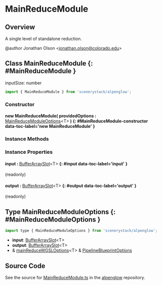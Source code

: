 # MainReduceModule

## Overview

A single level of standalone reduction.

@author Jonathan Olson &lt;jonathan.olson@colorado.edu&gt;

## Class MainReduceModule {: #MainReduceModule }


inputSize: number

```js
import { MainReduceModule } from 'scenerystack/alpenglow';
```
### Constructor

#### new MainReduceModule( providedOptions : <span style="font-weight: 400;">[MainReduceModuleOptions](../alpenglow/MainReduceModule.md#MainReduceModuleOptions)&lt;T&gt;</span> ) {: #MainReduceModule-constructor data-toc-label='new MainReduceModule' }

### Instance Methods



### Instance Properties

#### input : <span style="font-weight: 400;">[BufferArraySlot](../alpenglow/BufferArraySlot.md)&lt;T&gt;</span> {: #input data-toc-label='input' }

(readonly)

#### output : <span style="font-weight: 400;">[BufferArraySlot](../alpenglow/BufferArraySlot.md)&lt;T&gt;</span> {: #output data-toc-label='output' }

(readonly)



## Type MainReduceModuleOptions {: #MainReduceModuleOptions }


```js
import type { MainReduceModuleOptions } from 'scenerystack/alpenglow';
```


- **input**: [BufferArraySlot](../alpenglow/BufferArraySlot.md)&lt;T&gt;
- **output**: [BufferArraySlot](../alpenglow/BufferArraySlot.md)&lt;T&gt;
- &amp; [mainReduceWGSLOptions](../alpenglow/mainReduceWGSL.md#mainReduceWGSLOptions)&lt;T&gt; &amp; [PipelineBlueprintOptions](../alpenglow/PipelineBlueprint.md#PipelineBlueprintOptions)




## Source Code

See the source for [MainReduceModule.ts](https://github.com/phetsims/alpenglow/blob/main/js/webgpu/modules/gpu/MainReduceModule.ts) in the [alpenglow](https://github.com/phetsims/alpenglow) repository.
